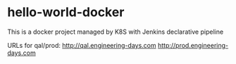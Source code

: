 # hello-world-docker

This is a docker project managed by K8S with Jenkins declarative pipeline

URLs for qal/prod:
http://qal.engineering-days.com
http://prod.engineering-days.com
